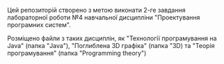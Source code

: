 Цей репозиторій створено з метою виконати 2-ге завдання лабораторної роботи №4 навчальної дисципліни "Проектування програмних систем".

Розміщено файли з таких дисциплін, як "Технології програмування на Java" (папка "Java"), "Поглиблена 3D графіка" (папка "3D) та "Теорія програмування" (папка "Programming theory")
